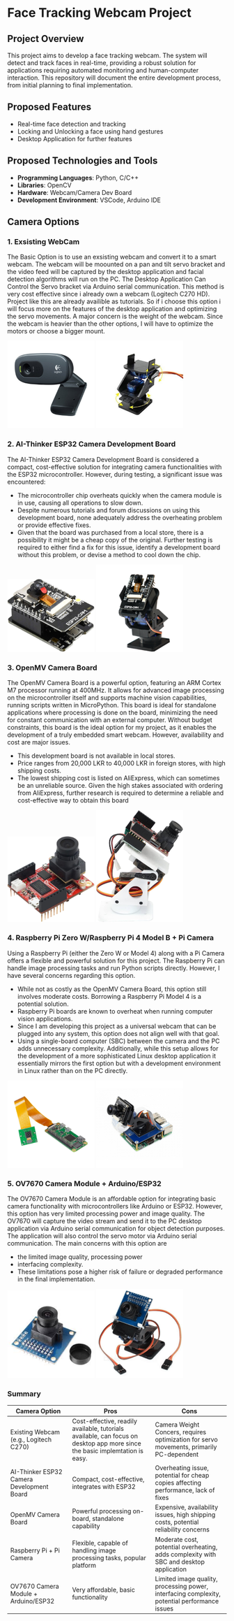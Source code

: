 # Face Tracking Webcam Project

## Project Overview
This project aims to develop a face tracking webcam. The system will detect and track faces in real-time, providing a robust solution for applications requiring automated monitoring and human-computer interaction. This repository will document the entire development process, from initial planning to final implementation.

## Proposed Features
- Real-time face detection and tracking
- Locking and Unlocking a face using hand gestures
- Desktop Application for further features

## Proposed Technologies and Tools
- **Programming Languages**: Python, C/C++
- **Libraries**: OpenCV
- **Hardware**: Webcam/Camera Dev Board
- **Development Environment**: VSCode, Arduino IDE

## Camera Options
### 1. Exsisting WebCam
The Basic Option is to use an exsisting webcam and convert it to a smart webcam. The webcam will be moounted on a pan and tilt servo bracket and the video feed will be captured by the desktop application and facial detection algorithms will run on the PC. The Desktop Application Can Control the Servo bracket via Arduino serial communication. This method is very cost effective since i already own a webcam (Logitech C270 HD). Project like this are already availible as tutorials. So if i choose this option i will focus more on the features of the desktop application and optimizing the servo movements. A major concern is the weight of the webcam. Since the webcam is heavier than the other options, I will have to optimize the motors or choose a bigger mount.

<div class="image-container">
  <img src="Assets/logitech_c270.jpg" width="200" alt="Logitech C270 HD webCam" />
  <img src="Assets/servo_mount.jpg" width="200" alt="Pan and Tilt Servo Bracket" />
</div>

### 2. AI-Thinker ESP32 Camera Development Board
The AI-Thinker ESP32 Camera Development Board is considered a compact, cost-effective solution for integrating camera functionalities with the ESP32 microcontroller. However, during testing, a significant issue was encountered: 
 - The microcontroller chip overheats quickly when the camera module is in use, causing all operations to slow down.
 - Despite numerous tutorials and forum discussions on using this development board, none adequately address the overheating problem or provide effective fixes.
 - Given that the board was purchased from a local store, there is a possibility it might be a cheap copy of the original.
Further testing is required to either find a fix for this issue, identify a development board without this problem, or devise a method to cool down the chip.
<div class="image-container">
  <img src="Assets/esp32cam.jpg" width="200" alt="AI-Thinker ESP32 Camera Board" />
  <img src="Assets/esp32cam_mounted.png" width="200" alt="AI-Thinker ESP32 Camera Board" />
</div>

### 3. OpenMV Camera Board
The OpenMV Camera Board is a powerful option, featuring an ARM Cortex M7 processor running at 400MHz. It allows for advanced image processing on the microcontroller itself and supports machine vision capabilities, running scripts written in MicroPython. This board is ideal for standalone applications where processing is done on the board, minimizing the need for constant communication with an external computer. Without budget constraints, this board is the ideal option for my project, as it enables the development of a truly embedded smart webcam.
However, availability and cost are major issues.
 - This development board is not available in local stores.
 - Price ranges from 20,000 LKR to 40,000 LKR in foreign stores, with high shipping costs.
 - The lowest shipping cost is listed on AliExpress, which can sometimes be an unreliable source.
Given the high stakes associated with ordering from AliExpress, further research is required to determine a reliable and cost-effective way to obtain this board
<div class="image-container">
  <img src="Assets/openmv.jpg" width="200" alt="OpenMV Camera Board" />
  <img src="Assets/openmv_mounted.jpg" width="200" alt="OpenMV Camera Board" />
</div>

### 4. Raspberry Pi Zero W/Raspberry Pi 4 Model B + Pi Camera
Using a Raspberry Pi (either the Zero W or Model 4) along with a Pi Camera offers a flexible and powerful solution for this project. The Raspberry Pi can handle image processing tasks and run Python scripts directly. However, I have several concerns regarding this option. 
 - While not as costly as the OpenMV Camera Board, this option still involves moderate costs. Borrowing a Raspberry Pi Model 4 is a potential solution.
 - Raspberry Pi boards are known to overheat when running computer vision applications.
 - Since I am developing this project as a universal webcam that can be plugged into any system, this option does not align well with that goal.
 - Using a single-board computer (SBC) between the camera and the PC adds unnecessary complexity.
Additionally, while this setup allows for the development of a more sophisticated Linux desktop application it essentially mirrors the first option but with a development environment in Linux rather than on the PC directly.
<div class="image-container">
  <img src="Assets/rpi0w.jpg" width="200" alt="Raspberry Pi" />
  <img src="Assets/rpi_mounted.PNG" width="200" alt="Raspberry Pi" />
</div>

### 5. OV7670 Camera Module + Arduino/ESP32
The OV7670 Camera Module is an affordable option for integrating basic camera functionality with microcontrollers like Arduino or ESP32. However, this option has very limited processing power and image quality. The OV7670 will capture the video stream and send it to the PC desktop application via Arduino serial communication for object detection purposes. The application will also control the servo motor via Arduino serial communication.
The main concerns with this option are 
 - the limited image quality, processing power
 - interfacing complexity.
 - These limitations pose a higher risk of failure or degraded performance in the final implementation.
<div class="image-container">
  <img src="Assets/ov7670.jpg" width="200" alt="ov7670" />
  <img src="Assets/ov7670_mounted.png" width="200" alt="ov7670" />
</div>


### Summary

| Camera Option                         | Pros                                                                 | Cons                                                                                     |
|---------------------------------------|----------------------------------------------------------------------|------------------------------------------------------------------------------------------|
| Existing Webcam (e.g., Logitech C270) | Cost-effective, readily available, tutorials available, can focus on desktop app more since the basic implemtation is easy.                | Camera Weight Concers, requires optimization for servo movements, primarily PC-dependent                    |
| AI-Thinker ESP32 Camera Development Board | Compact, cost-effective, integrates with ESP32                         | Overheating issue, potential for cheap copies affecting performance, lack of fixes         |
| OpenMV Camera Board                   | Powerful processing on-board, standalone capability                    | Expensive, availability issues, high shipping costs, potential reliability concerns        |
| Raspberry Pi + Pi Camera              | Flexible, capable of handling image processing tasks, popular platform | Moderate cost, potential overheating, adds complexity with SBC and desktop application     |
| OV7670 Camera Module + Arduino/ESP32   | Very affordable, basic functionality                                   | Limited image quality, processing power, interfacing complexity, potential performance issues |

